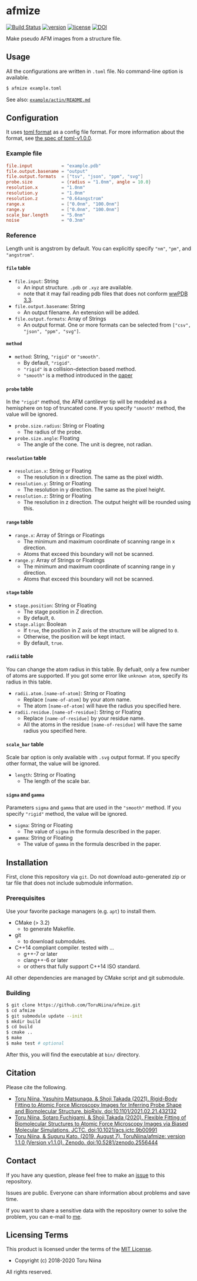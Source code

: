 afmize
====
[![Build Status](https://www.travis-ci.com/ToruNiina/afmize.svg?branch=master)](https://www.travis-ci.com/ToruNiina/afmize)
[![version](https://img.shields.io/github/release/ToruNiina/afmize.svg?style=flat)](https://github.com/ToruNiina/afmize/releases)
[![license](https://img.shields.io/github/license/ToruNiina/afmize.svg?style=flat)](https://github.com/ToruNiina/afmize/blob/master/LICENSE)
[![DOI](https://zenodo.org/badge/DOI/10.5281/zenodo.3779937.svg)](https://doi.org/10.5281/zenodo.3779937)

Make pseudo AFM images from a structure file.

## Usage

All the configurations are written in `.toml` file.
No command-line option is available.

```sh
$ afmize example.toml
```

See also: [`example/actin/README.md`](example/actin)

## Configuration

It uses [toml format](https://github.com/toml-lang/toml) as a config file format.
For more information about the format, see [the spec of toml-v1.0.0](https://toml.io/en/v1.0.0).

### Example file

```toml
file.input           = "example.pdb"
file.output.basename = "output"
file.output.formats  = ["tsv", "json", "ppm", "svg"]
probe.size           = {radius = "1.0nm", angle = 10.0}
resolution.x         = "1.0nm"
resolution.y         = "1.0nm"
resolution.z         = "0.64angstrom"
range.x              = ["0.0nm", "100.0nm"]
range.y              = ["0.0nm", "100.0nm"]
scale_bar.length     = "5.0nm"
noise                = "0.3nm"
```

### Reference

Length unit is angstrom by default.
You can explicitly specify `"nm"`, `"pm"`, and `"angstrom"`.

#### `file` table

- `file.input`: String
  - An input structure. `.pdb` or `.xyz` are available.
  - note that it may fail reading pdb files that does not conform [wwPDB 3.3](http://www.wwpdb.org/documentation/file-format-content/format33/sect9.html#ATOM).
- `file.output.basename`: String
  - An output filename. An extension will be added.
- `file.output.formats`: Array of Strings
  - An output format. One or more formats can be selected from `["csv", "json", "ppm", "svg"]`.

#### `method`

- `method`: String, `"rigid"` or `"smooth"`.
  - By default, `"rigid"`.
  - `"rigid"` is a collision-detection based method.
  - `"smooth"` is a method introduced in the [paper](https://pubs.acs.org/doi/10.1021/acs.jctc.9b00991)

#### `probe` table

In the `"rigid"` method, the AFM cantilever tip will be modeled as a hemisphere on top of truncated cone.
If you specify `"smooth"` method, the value will be ignored.

- `probe.size.radius`: String or Floating
  - The radius of the probe. 
- `probe.size.angle`: Floating
  - The angle of the cone. The unit is degree, not radian.

#### `resolution` table

- `resolution.x`: String or Floating
  - The resolution in x direction. The same as the pixel width.
- `resolution.y`: String or Floating
  - The resolution in y direction. The same as the pixel height.
- `resolution.z`: String or Floating
  - The resolution in z direction. The output height will be rounded using this.

#### `range` table

- `range.x`: Array of Strings or Floatings
  - The minimum and maximum coordinate of scanning range in x direction.
  - Atoms that exceed this boundary will not be scanned.
- `range.y`: Array of Strings or Floatings
  - The minimum and maximum coordinate of scanning range in y direction.
  - Atoms that exceed this boundary will not be scanned.

#### `stage` table

- `stage.position`: String or Floating
  - The stage position in Z direction.
  - By default, `0`.
- `stage.align`: Boolean
  - If `true`, the position in Z axis of the structure will be aligned to `0`.
  - Otherwise, the position will be kept intact.
  - By default, `true`.

#### `radii` table

You can change the atom radius in this table.
By defualt, only a few number of atoms are supported.
If you got some error like `unknown atom`, specify its radius in this table.

- `radii.atom.[name-of-atom]`: String or Floating
  - Replace `[name-of-atom]` by your atom name.
  - The atom `[name-of-atom]` will have the radius you specified here.
- `radii.residue.[name-of-residue]`: String or Floating
  - Replace `[name-of-residue]` by your residue name.
  - All the atoms in the residue `[name-of-residue]` will have the same radius you specified here.

#### `scale_bar` table

Scale bar option is only available with `.svg` output format.
If you specify other format, the value will be ignored.

- `length`: String or Floating
  - The length of the scale bar.

#### `sigma` and `gamma`

Parameters `sigma` and `gamma` that are used in the `"smooth"` method.
If you specify `"rigid"` method, the value will be ignored.

- `sigma`: String or Floating
  - The value of `sigma` in the formula described in the paper.
- `gamma`: String or Floating
  - The value of `gamma` in the formula described in the paper.

## Installation

First, clone this repository via `git`. Do not download auto-generated zip or tar
file that does not include submodule information.

### Prerequisites

Use your favorite package managers (e.g. `apt`) to install them.

- CMake (> 3.2)
  - to generate Makefile.
- git
  - to download submodules.
- C++14 compliant compiler. tested with ...
  - g++-7 or later
  - clang++-6 or later
  - or others that fully support C++14 ISO standard.

All other dependencies are managed by CMake script and git submodule.

### Building

```sh
$ git clone https://github.com/ToruNiina/afmize.git
$ cd afmize
$ git submodule update --init
$ mkdir build
$ cd build
$ cmake ..
$ make
$ make test # optional
```

After this, you will find the executable at `bin/` directory.

## Citation

Please cite the following.

- [Toru Niina, Yasuhiro Matsunaga, & Shoji Takada (2021). Rigid-Body Fitting to Atomic Force Microscopy Images for Inferring Probe Shape and Biomolecular Structure. bioRxiv. doi:10.1101/2021.02.21.432132](https://www.biorxiv.org/content/10.1101/2021.02.21.432132v1)
- [Toru Niina, Sotaro Fuchigami, & Shoji Takada (2020). Flexible Fitting of Biomolecular Structures to Atomic Force Microscopy Images via Biased Molecular Simulations. JCTC. doi:10.1021/acs.jctc.9b00991](https://doi.org/10.1021/acs.jctc.9b00991)
- [Toru Niina, & Suguru Kato. (2019, August 7). ToruNiina/afmize: version 1.1.0 (Version v1.1.0). Zenodo. doi:10.5281/zenodo.2556444](https://doi.org/10.5281/zenodo.2556444)

## Contact

If you have any question, please feel free to make an [issue](https://github.com/ToruNiina/afmize/issues) to this repository.

Issues are public. Everyone can share information about problems and save time.

If you want to share a sensitive data with the repository owner to solve the problem,
you can e-mail to [me](https://github.com/ToruNiina).

## Licensing Terms

This product is licensed under the terms of the [MIT License](LICENSE).

- Copyright (c) 2018-2020 Toru Niina

All rights reserved.

